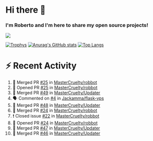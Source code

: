# Hi there 👋
### I'm Roberto and I'm here to share my open source projects!

<img src="https://komarev.com/ghpvc/?username=mastercruelty&label=Profile views&color=0e75b6"><br>

[![Trophys](https://github-profile-trophy.vercel.app/?username=mastercruelty)](https://github.com/ryo-ma/github-profile-trophy)
[![Anurag's GitHub stats](https://github-readme-stats.vercel.app/api?username=mastercruelty&show_icons=true&theme=tokyonight)](https://github.com/anuraghazra/github-readme-stats)
[![Top Langs](https://github-readme-stats.vercel.app/api/top-langs/?username=mastercruelty&layout=compact)](https://github.com/anuraghazra/github-readme-stats)

# :zap: Recent Activity
<!--START_SECTION:activity-->
1. 🎉 Merged PR [#25](https://github.com/MasterCruelty/robbot/pull/25) in [MasterCruelty/robbot](https://github.com/MasterCruelty/robbot)
2. 💪 Opened PR [#25](https://github.com/MasterCruelty/robbot/pull/25) in [MasterCruelty/robbot](https://github.com/MasterCruelty/robbot)
3. 🎉 Merged PR [#49](https://github.com/MasterCruelty/Updater/pull/49) in [MasterCruelty/Updater](https://github.com/MasterCruelty/Updater)
4. 🗣 Commented on [#4](https://github.com/Jackamma/flask-vps/issues/4) in [Jackamma/flask-vps](https://github.com/Jackamma/flask-vps)
5. 🎉 Merged PR [#48](https://github.com/MasterCruelty/Updater/pull/48) in [MasterCruelty/Updater](https://github.com/MasterCruelty/Updater)
6. 🎉 Merged PR [#24](https://github.com/MasterCruelty/robbot/pull/24) in [MasterCruelty/robbot](https://github.com/MasterCruelty/robbot)
7. ❗️ Closed issue [#22](https://github.com/MasterCruelty/robbot/issues/22) in [MasterCruelty/robbot](https://github.com/MasterCruelty/robbot)
8. 💪 Opened PR [#24](https://github.com/MasterCruelty/robbot/pull/24) in [MasterCruelty/robbot](https://github.com/MasterCruelty/robbot)
9. 🎉 Merged PR [#47](https://github.com/MasterCruelty/Updater/pull/47) in [MasterCruelty/Updater](https://github.com/MasterCruelty/Updater)
10. 🎉 Merged PR [#46](https://github.com/MasterCruelty/Updater/pull/46) in [MasterCruelty/Updater](https://github.com/MasterCruelty/Updater)
<!--END_SECTION:activity-->
